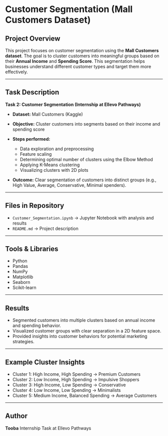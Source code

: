 # Customer Segmentation (Mall Customers Dataset)

## Project Overview

This project focuses on customer segmentation using the **Mall Customers dataset**. The goal is to cluster customers into meaningful groups based on their **Annual Income** and **Spending Score**. This segmentation helps businesses understand different customer types and target them more effectively.

---

## Task Description

**Task 2: Customer Segmentation (Internship at Ellevo Pathways)**

* **Dataset:** Mall Customers (Kaggle)
* **Objective:** Cluster customers into segments based on their income and spending score
* **Steps performed:**

  * Data exploration and preprocessing
  * Feature scaling
  * Determining optimal number of clusters using the Elbow Method
  * Applying K-Means clustering
  * Visualizing clusters with 2D plots
* **Outcome:** Clear segmentation of customers into distinct groups (e.g., High Value, Average, Conservative, Minimal spenders).

---

## Files in Repository
* `Customer_Segmentation.ipynb` → Jupyter Notebook with analysis and results
* `README.md` → Project description

---

## Tools & Libraries

* Python
* Pandas
* NumPy
* Matplotlib
* Seaborn
* Scikit-learn

---

## Results

* Segmented customers into multiple clusters based on annual income and spending behavior.
* Visualized customer groups with clear separation in a 2D feature space.
* Provided insights into customer behaviors for potential marketing strategies.

---

## Example Cluster Insights

* Cluster 1: High Income, High Spending → Premium Customers
* Cluster 2: Low Income, High Spending → Impulsive Shoppers
* Cluster 3: High Income, Low Spending → Conservative
* Cluster 4: Low Income, Low Spending → Minimalists
* Cluster 5: Medium Income, Balanced Spending → Average Customers

---

## Author

**Tooba**
Internship Task at Ellevo Pathways
